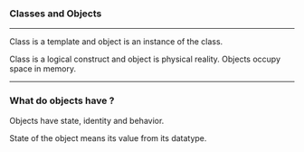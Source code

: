 ### Classes and Objects
___
Class is a template and object is an instance of the class. 

Class is a logical construct and object is physical reality. Objects occupy space in memory.

___

### What do objects have ?
Objects have state, identity and behavior.

State of the object means its value from its datatype.


